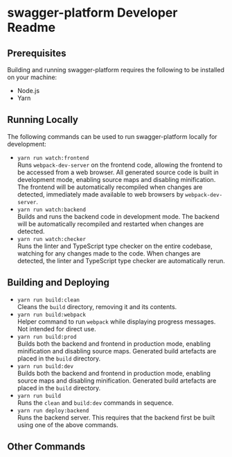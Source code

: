 # swagger-platform Developer Readme

## Prerequisites
Building and running swagger-platform requires the following to be installed on
your machine:
 * Node.js
 * Yarn

## Running Locally
The following commands can be used to run swagger-platform locally for
development:
 * `yarn run watch:frontend` \
   Runs `webpack-dev-server` on the frontend code, allowing the frontend to be
   accessed from a web browser. All generated source code is built in
   development mode, enabling source maps and disabling minification. The
   frontend will be automatically recompiled when changes are detected,
   immediately made available to web browsers by `webpack-dev-server`.
 * `yarn run watch:backend` \
   Builds and runs the backend code in development mode. The backend will be
   automatically recompiled and restarted when changes are detected.
 * `yarn run watch:checker` \
   Runs the linter and TypeScript type checker on the entire codebase, watching
   for any changes made to the code. When changes are detected, the linter and
   TypeScript type checker are automatically rerun.

## Building and Deploying
 * `yarn run build:clean` \
   Cleans the `build` directory, removing it and its contents.
 * `yarn run build:webpack` \
   Helper command to run `webpack` while displaying progress messages. Not
   intended for direct use.
 * `yarn run build:prod` \
   Builds both the backend and frontend in production mode, enabling
   minification and disabling source maps. Generated build artefacts are placed
   in the `build` directory.
 * `yarn run build:dev` \
   Builds both the backend and frontend in production mode, enabling source
   maps and disabling minification. Generated build artefacts are placed in the
   `build` directory.
 * `yarn run build` \
   Runs the `clean` and `build:dev` commands in sequence.
 * `yarn run deploy:backend` \
   Runs the backend server. This requires that the backend first be built using
   one of the above commands.

## Other Commands

